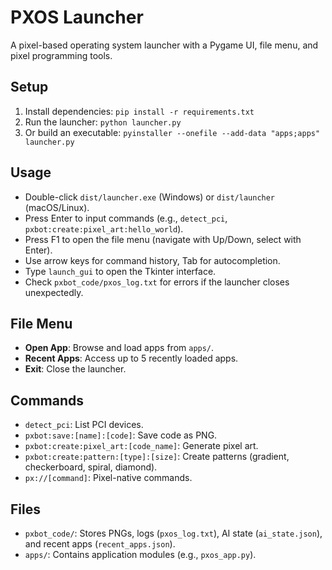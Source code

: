 # PXOS Launcher

A pixel-based operating system launcher with a Pygame UI, file menu, and pixel programming tools.

## Setup
1. Install dependencies: `pip install -r requirements.txt`
2. Run the launcher: `python launcher.py`
3. Or build an executable: `pyinstaller --onefile --add-data "apps;apps" launcher.py`

## Usage
- Double-click `dist/launcher.exe` (Windows) or `dist/launcher` (macOS/Linux).
- Press Enter to input commands (e.g., `detect_pci`, `pxbot:create:pixel_art:hello_world`).
- Press F1 to open the file menu (navigate with Up/Down, select with Enter).
- Use arrow keys for command history, Tab for autocompletion.
- Type `launch_gui` to open the Tkinter interface.
- Check `pxbot_code/pxos_log.txt` for errors if the launcher closes unexpectedly.

## File Menu
- **Open App**: Browse and load apps from `apps/`.
- **Recent Apps**: Access up to 5 recently loaded apps.
- **Exit**: Close the launcher.

## Commands
- `detect_pci`: List PCI devices.
- `pxbot:save:[name]:[code]`: Save code as PNG.
- `pxbot:create:pixel_art:[code_name]`: Generate pixel art.
- `pxbot:create:pattern:[type]:[size]`: Create patterns (gradient, checkerboard, spiral, diamond).
- `px://[command]`: Pixel-native commands.

## Files
- `pxbot_code/`: Stores PNGs, logs (`pxos_log.txt`), AI state (`ai_state.json`), and recent apps (`recent_apps.json`).
- `apps/`: Contains application modules (e.g., `pxos_app.py`).
